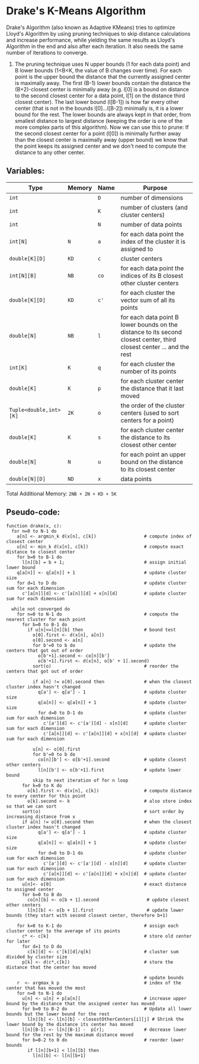 # Drake's K-Means Algorithm

Drake's Algorithm (also known as Adaptive KMeans) tries to optimize Lloyd's Algorithm by using pruning techniques to skip distance calculations and increase performance, while yielding the same results as Lloyd's Algorithm in the end and also after each iteration. It also needs the same number of iterations to converge.

1. The pruning technique uses N upper bounds (1 for each data point) and B lower bounds (1<B<K, the value of B changes over time). For each point is the upper bound the distance that the currently assigned center is maximally away. The first (B-1) lower bounds contain the distance the (B+2)-closest center is minimally away (e.g. l[0] is a bound on distance to the second closest center for a data point, l[1] on the distance third closest center). The last lower bound (l[B-1]) is how far every other center (that is not in the bounds l[0]...l[B-2]) minimally is, it is a lower bound for the rest. The lower bounds are always kept in that order, from smallest distance to largest distance (keeping the order is one of the more complex parts of this algorithm). Now we can use this to prune:
   If the second closest center for a point (l[0]) is minimally further away than the closest center is maximally away (upper bound) we know that the point keeps its assigned center and we don't need to compute the distance to any other center.

## Variables:

| Type                   | Memory | Name | Purpose                                                                                                                |
| ---------------------- | ------ | ---- | ---------------------------------------------------------------------------------------------------------------------- |
| `int`                  |        | `D`  | number of dimensions                                                                                                   |
| `int`                  |        | `K`  | number of clusters (and cluster centers)                                                                               |
| `int`                  |        | `N`  | number of data points                                                                                                  |
| `int[N]`               | `N`    | `a`  | for each data point the index of the cluster it is assigned to                                                         |
| `double[K][D]`         | `KD`   | `c`  | cluster centers                                                                                                        |
| `int[N][B]`            | `NB`   | `co` | for each data point the indices of its B closest other cluster centers                                                 |
| `double[K][D]`         | `KD`   | `c'` | for each cluster the vector sum of all its points                                                                      |
| `double[N]`            | `NB`   | `l`  | for each data point B lower bounds on the distance to its second closest center, third closest center ... and the rest |
| `int[K]`               | `K`    | `q`  | for each cluster the number of its points                                                                              |
| `double[K]`            | `K`    | `p`  | for each cluster center the distance that it last moved                                                                |
| `Tuple<double,int>[K]` | `2K`   | `o`  | the order of the cluster centers (used to sort centers for a point)                                                    |
| `double[K]`            | `K`    | `s`  | for each cluster center the distance to its closest other center                                                       |
| `double[N]`            | `N`    | `u`  | for each point an upper bound on the distance to its closest center                                                    |
| `double[N][D]`         | `ND`   | `x`  | data points                                                                                                            |

Total Additional Memory: `2NB + 2N + KD + 5K`

## Pseudo-code:

```
function drake(x, c):
  for n=0 to N-1 do
    a[n] <- argmin_k d(x[n], c[k])                  # compute index of closest center
    u[n] <- min_k d(x[n], c[k])                     # compute exact distance to closest center
    for b=0 to B-1 do
      l[n][b] = b + 1;                              # assign initial lower bound
    q[a[n]] <- q[a[n]] + 1                          # update cluster size
    for d=1 to D do                                 # update cluster sum for each dimension
      c'[a[n]][d] <- c'[a[n]][d] + x[n][d]          # update cluster sum for each dimension

  while not converged do
    for n=0 to N-1 do                               # compute the nearest cluster for each point
      for b=0 to B-1 do
        if u[n]<=l[n][b] then                       # bound test
          o[0].first <- d(x[n], a[n])
          o[0].second <- a[n]
          for b'=0 to b do                          # update the centers that got out of order
            o[b'+1].second <- co[n][b']
            o[b'+1].first <- d(x[n], o[b' + 1].second)
          sort(o)                                   # reorder the centers that got out of order

          if a[n] != o[0].second then               # when the closest cluster index hasn't changed
            q[a'] <- q[a'] - 1                      # update cluster size
            q[a[n]] <- q[a[n]] + 1                  # update cluster size
            for d=0 to D-1 do                       # update cluster sum for each dimension
              c'[a'][d] <- c'[a'][d] - x[n][d]      # update cluster sum for each dimension
              c'[a[n]][d] <- c'[a[n]][d] + x[n][d]  # update cluster sum for each dimension

          u[n] <- o[0].first
          for b'=0 to b do
            co[n][b'] <- o[b'+1].second             # update closest other centers
            l[n][b'] <- o[b'+1].first               # update lower bound
          skip to next iteration of for n loop
      for k=0 to K do
        o[k].first <- d(x[n], c[k])                 # compute distance to every center for this point
        o[k].second <- k                            # also store index so that we can sort
      sort(o)                                       # sort order by increasing distance from x
      if a[n] != o[0].second then                   # when the closest cluster index hasn't changed
            q[a'] <- q[a'] - 1                      # update cluster size
            q[a[n]] <- q[a[n]] + 1                  # update cluster size
            for d=0 to D-1 do                       # update cluster sum for each dimension
              c'[a'][d] <- c'[a'][d] - x[n][d]      # update cluster sum for each dimension
              c'[a[n]][d] <- c'[a[n]][d] + x[n][d]  # update cluster sum for each dimension
      u[n]<- o[0]                                   # exact distance to assigned center
      for b=0 to B do
        co[n][b] <- o[b + 1].second                  # update closest other centers
        l[n][b] <- o[b + 1].first                    # update lower bounds (they start with second closest center, therefore b+1)

    for k=0 to K-1 do                               # assign each cluster center to the average of its points
      c* <- c[k]                                    # store old center for later
      for d=1 to D do
        c[k][d] <- c'[k][d]/q[k]                    # cluster sum divided by cluster size
      p[k] <- d(c*,c[k])                            # store the distance that the center has moved

                                                    # update bounds
    r  <- argmax_k p                                # index of the center that has moved the most
    for n=0 to N-1 do
      u[n] <- u[n] + p[a[n]]                        # increase upper bound by the distance that the assigned center has moved
      for b=0 to B-2 do                             # Update all lower bounds but the lower bound for the rest
        l[n][b] <- l[n][b] - closestOtherCenters[i][j] # Shrink the lower bound by the distance its center has moved
      l[n][B-1] <- l[n][B-1] -  p[r];               # decrease lower bound for the rest by the maximum distance moved
      for b=B-2 to 0 do                             # reorder lower bounds
        if l[n][b+1] < l[n][b] then
          l[n][b] <- l[n][b+1]
```
